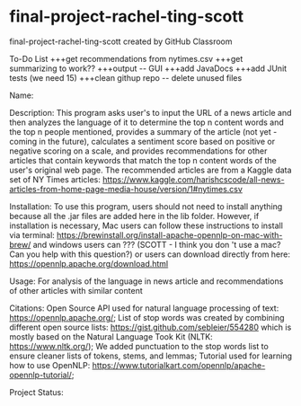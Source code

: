 # final-project-rachel-ting-scott
final-project-rachel-ting-scott created by GitHub Classroom

To-Do List
+++get recommendations from nytimes.csv
+++get summarizing to work??
+++output -- GUI
+++add JavaDocs
+++add JUnit tests (we need 15)
+++clean githup repo -- delete unused files

Name:


Description:
This program asks user's to input the URL of a news article and then analyzes the language of it to determine the top n content words 
and the top n people mentioned, provides a summary of the article (not yet - coming in the future), calculates a sentiment score based 
on positive or negative scoring on a scale, and provides recommendations for other articles that contain keywords that match the 
top n content words of the user's original web page. The recommended articles are from a Kaggle data set of NY Times articles: 
https://www.kaggle.com/harishcscode/all-news-articles-from-home-page-media-house/version/1#nytimes.csv


Installation:
To use this program, users should not need to install anything because all the .jar files are added here in the lib folder.
However, if installation is necessary, Mac users can follow these instructions to install via terminal: https://brewinstall.org/install-apache-opennlp-on-mac-with-brew/
and windows users can ??? (SCOTT - I think you don 't use a mac? Can you help with this question?)
or users can download directly from here: https://opennlp.apache.org/download.html

Usage: 
For analysis of the language in news article and recommendations of other articles with similar content

Citations:
Open Source API used for natural language processing of text: https://opennlp.apache.org/;
List of stop words was created by combining different open source lists: https://gist.github.com/sebleier/554280 which is mostly based on the Natural Language Took Kit (NLTK: https://www.nltk.org/);
We added punctuation to the stop words list to ensure cleaner lists of tokens, stems, and lemmas;
Tutorial used for learning how to use OpenNLP: https://www.tutorialkart.com/opennlp/apache-opennlp-tutorial/;

Project Status:
